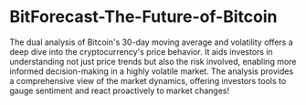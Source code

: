 # BitForecast-The-Future-of-Bitcoin

The dual analysis of Bitcoin's 30-day moving average and volatility offers a deep dive into the cryptocurrency's price behavior. It aids investors in understanding not just price trends but also the risk involved, enabling more informed decision-making in a highly volatile market. The analysis provides a comprehensive view of the market dynamics, offering investors tools to gauge sentiment and react proactively to market changes!
